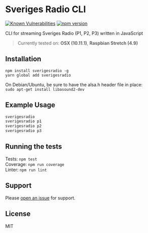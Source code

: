 # Sveriges Radio CLI
[![Known Vulnerabilities](https://snyk.io/test/github/ollelauribostrom/sverigesradio/badge.svg?targetFile=package.json)](https://snyk.io/test/github/ollelauribostrom/sverigesradio?targetFile=package.json) [![npm version](https://badge.fury.io/js/sverigesradio.svg)](https://badge.fury.io/js/sverigesradio)

CLI for streaming Sveriges Radio (P1, P2, P3) written in JavaScript

> Currently tested on: **OSX (10.11.1)**, **Raspbian Stretch (4.9)**

Installation
-------
`npm install sverigesradio -g`    
`yarn global add sverigesradio` 

On Debian/Ubuntu, be sure to have the alsa.h header file in place:   
`sudo apt-get install libasound2-dev`

Example Usage
-----
```sh
sverigesradio
sverigesradio p1
sverigesradio p2
sverigesradio p3
```

Running the tests
-----------------
Tests: `npm test`    
Coverage: `npm run coverage`    
Linter: `npm run lint`    

Support
-------
Please [open an issue](https://github.com/ollelauribostrom/sverigesradio/issues/new) for support.


License
-------
MIT
